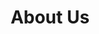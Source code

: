 ---
title: "About Us"
draft: false
# page title background image
bg_image: "images/backgrounds/page-title.jpg"
# meta description
description : ""
---